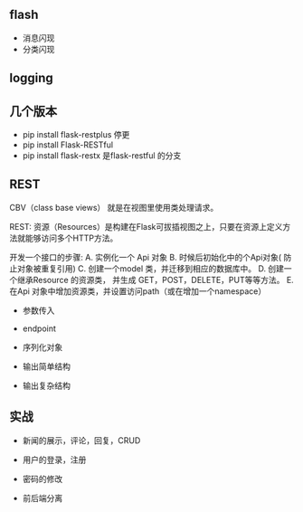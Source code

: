 ## flash 
+ 消息闪现
+ 分类闪现


## logging




## 几个版本
+ pip install flask-restplus  停更
+ pip install Flask-RESTful     
+ pip install flask-restx   是flask-restful 的分支


## REST
CBV（class base views） 就是在视图里使用类处理请求。

REST: 资源（Resources）是构建在Flask可拔插视图之上，只要在资源上定义方法就能够访问多个HTTP方法。

开发一个接口的步骤:
A. 实例化一个 Api 对象
B. 时候后初始化中的个Api对象( 防止对象被重复引用)
C. 创建一个model 类，并迁移到相应的数据库中。
D. 创建一个继承Resource 的资源类， 并生成 GET，POST，DELETE，PUT等等方法。
E. 在Api 对象中增加资源类，并设置访问path（或在增加一个namespace）



+ 参数传入

+ endpoint


+ 序列化对象

+ 输出简单结构

+ 输出复杂结构



## 实战
+ 新闻的展示，评论，回复，CRUD
+ 用户的登录，注册
+ 密码的修改




+ 前后端分离
